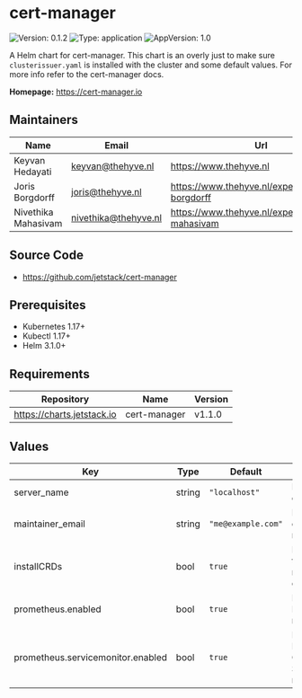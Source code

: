

# cert-manager

![Version: 0.1.2](https://img.shields.io/badge/Version-0.1.2-informational?style=flat-square) ![Type: application](https://img.shields.io/badge/Type-application-informational?style=flat-square) ![AppVersion: 1.0](https://img.shields.io/badge/AppVersion-1.0-informational?style=flat-square)

A Helm chart for cert-manager. This chart is an overly just to make sure `clusterissuer.yaml` is installed with the cluster and some default values. For more info refer to the cert-manager docs.

**Homepage:** <https://cert-manager.io>

## Maintainers

| Name | Email | Url |
| ---- | ------ | --- |
| Keyvan Hedayati | keyvan@thehyve.nl | https://www.thehyve.nl |
| Joris Borgdorff | joris@thehyve.nl | https://www.thehyve.nl/experts/joris-borgdorff |
| Nivethika Mahasivam | nivethika@thehyve.nl | https://www.thehyve.nl/experts/nivethika-mahasivam |

## Source Code

* <https://github.com/jetstack/cert-manager>

## Prerequisites
* Kubernetes 1.17+
* Kubectl 1.17+
* Helm 3.1.0+

## Requirements

| Repository | Name | Version |
|------------|------|---------|
| https://charts.jetstack.io | cert-manager | v1.1.0 |

## Values

| Key | Type | Default | Description |
|-----|------|---------|-------------|
| server_name | string | `"localhost"` | Domain name of the server |
| maintainer_email | string | `"me@example.com"` | Email address of cluster maintainer |
| installCRDs | bool | `true` | Install CRDs that are needed by cert-manager |
| prometheus.enabled | bool | `true` | Enable Prometheus monitoring |
| prometheus.servicemonitor.enabled | bool | `true` | Enable Prometheus Operator ServiceMonitor monitoring |
